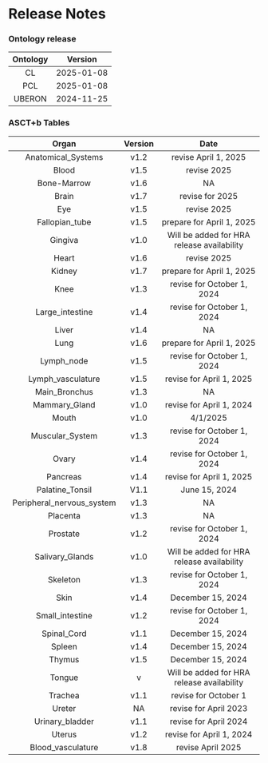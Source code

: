 
Release Notes
=============

### Ontology release

|Ontology|Version|
| :---: | :---: |
|CL|2025-01-08|
|PCL|2025-01-08|
|UBERON|2024-11-25|

### ASCT+b Tables

|Organ|Version|Date|
| :---: | :---: | :---: |
|Anatomical_Systems|v1.2|revise April 1, 2025|
|Blood|v1.5|revise 2025|
|Bone-Marrow|v1.6|NA|
|Brain|v1.7|revise for 2025|
|Eye|v1.5|revise 2025|
|Fallopian_tube|v1.5|prepare for April 1, 2025|
|Gingiva|v1.0|Will be added for HRA release availability|
|Heart|v1.6|revise 2025|
|Kidney|v1.7|prepare for April 1, 2025|
|Knee|v1.3|revise for October 1, 2024|
|Large_intestine|v1.4|revise for October 1, 2024|
|Liver|v1.4|NA|
|Lung|v1.6|prepare for April 1, 2025|
|Lymph_node|v1.5|revise for October 1, 2024|
|Lymph_vasculature|v1.5|revise for April 1, 2025|
|Main_Bronchus|v1.3|NA|
|Mammary_Gland|v1.0|revise for April 1, 2024|
|Mouth|v1.0|4/1/2025|
|Muscular_System|v1.3|revise for October 1, 2024|
|Ovary|v1.4|revise for October 1, 2024|
|Pancreas|v1.4|revise for April 1, 2025|
|Palatine_Tonsil|V1.1|June 15, 2024|
|Peripheral_nervous_system|v1.3|NA|
|Placenta|v1.3|NA|
|Prostate|v1.2|revise for October 1, 2024|
|Salivary_Glands|v1.0|Will be added for HRA release availability|
|Skeleton|v1.3|revise for October 1, 2024|
|Skin|v1.4|December 15, 2024|
|Small_intestine|v1.2|revise for October 1, 2024|
|Spinal_Cord|v1.1|December 15, 2024|
|Spleen|v1.4|December 15, 2024|
|Thymus|v1.5|December 15, 2024|
|Tongue|v|Will be added for HRA release availability|
|Trachea|v1.1|revise for October 1|
|Ureter|NA|revise for April 2023|
|Urinary_bladder|v1.1|revise for April 2024|
|Uterus|v1.2|revise for April 1, 2024|
|Blood_vasculature|v1.8|revise April 2025|
